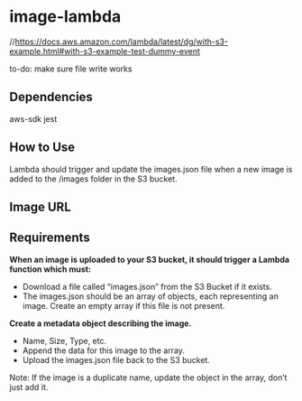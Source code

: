 # image-lambda
//https://docs.aws.amazon.com/lambda/latest/dg/with-s3-example.html#with-s3-example-test-dummy-event


to-do:
make sure file write works

## Dependencies
aws-sdk jest

## How to Use
Lambda should trigger and update the images.json file when a new image is added to the /images folder in the S3 bucket.

## Image URL


## Requirements

**When an image is uploaded to your S3 bucket, it should trigger a Lambda function which must:**
- Download a file called “images.json” from the S3 Bucket if it exists.
- The images.json should be an array of objects, each representing an image. Create an empty array if this file is not present.

**Create a metadata object describing the image.**
- Name, Size, Type, etc.
- Append the data for this image to the array.
- Upload the images.json file back to the S3 bucket.

Note: If the image is a duplicate name, update the object in the array, don’t just add it.